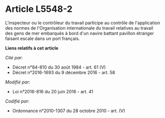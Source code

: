 # Article L5548-2

L'inspecteur ou le contrôleur du travail participe au contrôle de l'application des normes de l'Organisation internationale
du travail relatives au travail des gens de mer embarqués à bord d'un navire battant pavillon étranger faisant escale dans un
port français.

**Liens relatifs à cet article**

_Cité par_:

  - Décret n°84-810 du 30 août 1984 - art. 61 (V)
  - Décret n°2016-1693 du 9 décembre 2016 - art. 58

_Modifié par_:

  - Loi n°2016-816 du 20 juin 2016 - art. 41

_Codifié par_:

  - Ordonnance n°2010-1307 du 28 octobre 2010 - art. (V)
